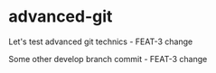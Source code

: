 # advanced-git

Let's test advanced git technics - FEAT-3 change

Some other develop branch commit - FEAT-3 change
